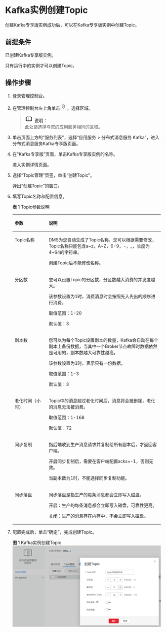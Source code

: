 # Kafka实例创建Topic<a name="ZH-CN_TOPIC_0169047378"></a>

创建Kafka专享版实例成功后，可以在Kafka专享版实例中创建Topic。

## 前提条件<a name="section11712186286"></a>

已创建Kafka专享版实例。

只有运行中的实例才可以创建Topic。

## 操作步骤<a name="section0249155910409"></a>

1.  登录管理控制台。
2.  在管理控制台左上角单击![](figures/icon-region.png)，选择区域。

    >![](public_sys-resources/icon-note.gif) **说明：**   
    >此处请选择与您的应用服务相同的区域。  

3.  单击页面上方的“服务列表”，选择“应用服务 \> 分布式消息服务 Kafka”，进入分布式消息服务Kafka专享版页面。
4.  在“Kafka专享版”页面，单击Kafka专享版实例的名称。

    进入实例详情页面。

5.  选择“Topic管理”页签，单击“创建Topic”。

    弹出“创建Topic”的窗口。

6.  填写Topic名称和配置信息。

    **表 1**  Topic参数说明

    <a name="table186364410350"></a>
    <table><thead align="left"><tr id="row66474473513"><th class="cellrowborder" valign="top" width="23%" id="mcps1.2.3.1.1"><p id="p7641944173520"><a name="p7641944173520"></a><a name="p7641944173520"></a>参数</p>
    </th>
    <th class="cellrowborder" valign="top" width="77%" id="mcps1.2.3.1.2"><p id="p264154419353"><a name="p264154419353"></a><a name="p264154419353"></a>说明</p>
    </th>
    </tr>
    </thead>
    <tbody><tr id="row8641444183514"><td class="cellrowborder" valign="top" width="23%" headers="mcps1.2.3.1.1 "><p id="p12649444358"><a name="p12649444358"></a><a name="p12649444358"></a>Topic名称</p>
    </td>
    <td class="cellrowborder" valign="top" width="77%" headers="mcps1.2.3.1.2 "><p id="p886312445210"><a name="p886312445210"></a><a name="p886312445210"></a>DMS为您自动生成了Topic名称，您可以根据需要修改，Topic名称只能包含a~z，A~Z，0-9，-，_，长度为4~64的字符串。</p>
    <p id="p19863142405214"><a name="p19863142405214"></a><a name="p19863142405214"></a>创建Topic后不能修改名称。</p>
    </td>
    </tr>
    <tr id="row196494414358"><td class="cellrowborder" valign="top" width="23%" headers="mcps1.2.3.1.1 "><p id="p10641644103512"><a name="p10641644103512"></a><a name="p10641644103512"></a>分区数</p>
    </td>
    <td class="cellrowborder" valign="top" width="77%" headers="mcps1.2.3.1.2 "><p id="p1064194443517"><a name="p1064194443517"></a><a name="p1064194443517"></a>您可以设置Topic的分区数，分区数越大消费的并发度越大。</p>
    <p id="p515812152115"><a name="p515812152115"></a><a name="p515812152115"></a>该参数设置为1时，消费消息时会按照先入先出的顺序进行消费。</p>
    <p id="p14572074216"><a name="p14572074216"></a><a name="p14572074216"></a>取值范围：1-20</p>
    <p id="p49191315152018"><a name="p49191315152018"></a><a name="p49191315152018"></a>默认值：3</p>
    </td>
    </tr>
    <tr id="row764164413519"><td class="cellrowborder" valign="top" width="23%" headers="mcps1.2.3.1.1 "><p id="p2647442357"><a name="p2647442357"></a><a name="p2647442357"></a>副本数</p>
    </td>
    <td class="cellrowborder" valign="top" width="77%" headers="mcps1.2.3.1.2 "><p id="p133039601910"><a name="p133039601910"></a><a name="p133039601910"></a>您可以为每个Topic设置副本的数量，Kafka会自动在每个副本上备份数据，当其中一个Broker节点故障时数据依然是可用的，副本数越大可靠性越高。</p>
    <p id="p155911384258"><a name="p155911384258"></a><a name="p155911384258"></a>该参数设置为1时，表示只有一份数据。</p>
    <p id="p1420827152712"><a name="p1420827152712"></a><a name="p1420827152712"></a>取值范围：1-3</p>
    <p id="p74201827182717"><a name="p74201827182717"></a><a name="p74201827182717"></a>默认值：3</p>
    </td>
    </tr>
    <tr id="row464194417358"><td class="cellrowborder" valign="top" width="23%" headers="mcps1.2.3.1.1 "><p id="p136464453511"><a name="p136464453511"></a><a name="p136464453511"></a>老化时间（小时）</p>
    </td>
    <td class="cellrowborder" valign="top" width="77%" headers="mcps1.2.3.1.2 "><p id="p166412448357"><a name="p166412448357"></a><a name="p166412448357"></a>Topic中的消息超过老化时间后，消息将会被删除，老化的消息无法被消费。</p>
    <p id="p1367151412910"><a name="p1367151412910"></a><a name="p1367151412910"></a>取值范围：1-168</p>
    <p id="p885211915294"><a name="p885211915294"></a><a name="p885211915294"></a>默认值：72</p>
    </td>
    </tr>
    <tr id="row24651137132"><td class="cellrowborder" valign="top" width="23%" headers="mcps1.2.3.1.1 "><p id="p646518311134"><a name="p646518311134"></a><a name="p646518311134"></a>同步复制</p>
    </td>
    <td class="cellrowborder" valign="top" width="77%" headers="mcps1.2.3.1.2 "><p id="p5290129194418"><a name="p5290129194418"></a><a name="p5290129194418"></a>指后端收到生产消息请求并复制给所有副本后，才返回客户端。</p>
    <p id="p177312016154417"><a name="p177312016154417"></a><a name="p177312016154417"></a>开启同步复制后，需要在客户端配置acks=-1，否则无效。</p>
    <p id="p6199143215378"><a name="p6199143215378"></a><a name="p6199143215378"></a>当副本数为1时，不能选择同步复制功能。</p>
    </td>
    </tr>
    <tr id="row564184403515"><td class="cellrowborder" valign="top" width="23%" headers="mcps1.2.3.1.1 "><p id="p9641944123515"><a name="p9641944123515"></a><a name="p9641944123515"></a>同步落盘</p>
    </td>
    <td class="cellrowborder" valign="top" width="77%" headers="mcps1.2.3.1.2 "><p id="p1164144413516"><a name="p1164144413516"></a><a name="p1164144413516"></a>同步落盘是指生产的每条消息都会立即写入磁盘。</p>
    <p id="p121511193711"><a name="p121511193711"></a><a name="p121511193711"></a>开启：生产的每条消息都会立即写入磁盘，可靠性更高。</p>
    <p id="p0289112616719"><a name="p0289112616719"></a><a name="p0289112616719"></a>关闭：生产的消息存在内存中，不会立即写入磁盘。</p>
    </td>
    </tr>
    </tbody>
    </table>

7.  配置完成后，单击“确定”，完成创建Topic。

    **图 1**  Kafka实例创建Topic<a name="fig16777459182413"></a>  
    ![](figures/Kafka实例创建Topic.png "Kafka实例创建Topic")


